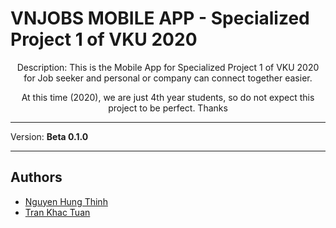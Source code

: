 # VNJOBS MOBILE APP - Specialized Project 1 of VKU 2020

<p align="center">
Description: This is the Mobile App for Specialized Project 1 of VKU 2020 for Job seeker and personal or company can connect together easier.
</p>
<p align="center">
At this time (2020), we are just 4th year students, so do not expect this project to be perfect. Thanks
</p>

------------
Version: **Beta 0.1.0**

------------

## Authors

- [Nguyen Hung Thinh](https://github.com/HungThinh0710)
- [Tran Khac Tuan](https://github.com/SinJunior)

